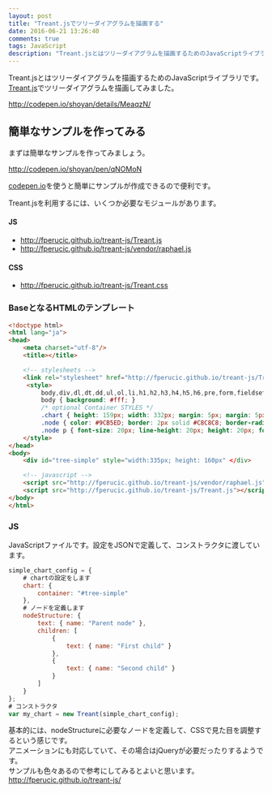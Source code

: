 ```yaml
---
layout: post
title: "Treant.jsでツリーダイアグラムを描画する"
date: 2016-06-21 13:26:40
comments: true
tags: JavaScript
description: "Treant.jsとはツリーダイアグラムを描画するためのJavaScriptライブラリです。Treant.jsの使い方をチュートリアル形式で紹介します。"
---
```


Treant.jsとはツリーダイアグラムを描画するためのJavaScriptライブラリです。  
[Treant.js](http://fperucic.github.io/treant-js/)でツリーダイアグラムを描画してみました。

http://codepen.io/shoyan/details/MeaqzN/

## 簡単なサンプルを作ってみる

まずは簡単なサンプルを作ってみましょう。

http://codepen.io/shoyan/pen/qNOMoN

[codepen.io](http://codepen.io/)を使うと簡単にサンプルが作成できるので便利です。

Treant.jsを利用するには、いくつか必要なモジュールがあります。

#### JS

- http://fperucic.github.io/treant-js/Treant.js
- http://fperucic.github.io/treant-js/vendor/raphael.js

#### CSS

- http://fperucic.github.io/treant-js/Treant.css

### BaseとなるHTMLのテンプレート


```html
<!doctype html>
<html lang="ja">
<head>
    <meta charset="utf-8"/>
    <title></title>

    <!-- stylesheets -->
    <link rel="stylesheet" href="http://fperucic.github.io/treant-js/Treant.js" type="text/css"/>
     <style>
         body,div,dl,dt,dd,ul,ol,li,h1,h2,h3,h4,h5,h6,pre,form,fieldset,input,textarea,p,blockquote,th,td { margin:0; padding:0; }
         body { background: #fff; }
         /* optional Container STYLES */
         .chart { height: 159px; width: 332px; margin: 5px; margin: 5px auto; border: 3px solid #DDD; border-radius: 3px; }
         .node { color: #9CB5ED; border: 2px solid #C8C8C8; border-radius: 3px; }
         .node p { font-size: 20px; line-height: 20px; height: 20px; font-weight: bold; padding: 3px; margin: 0; }
    </style>
</head>
<body>
    <div id="tree-simple" style="width:335px; height: 160px" </div>

    <!-- javascript -->
    <script src="http://fperucic.github.io/treant-js/vendor/raphael.js"></script>
    <script src="http://fperucic.github.io/treant-js/Treant.js"></script>
</body>
</html>

```

### JS

JavaScriptファイルです。設定をJSONで定義して、コンストラクタに渡しています。


```js
simple_chart_config = {
    # chartの設定をします
    chart: {
        container: "#tree-simple"
    },
    # ノードを定義します
    nodeStructure: {
        text: { name: "Parent node" },
        children: [
            {
                text: { name: "First child" }
            },
            {
                text: { name: "Second child" }
            }
        ]
    }
};
# コンストラクタ
var my_chart = new Treant(simple_chart_config);

```

基本的には、nodeStructureに必要なノードを定義して、CSSで見た目を調整するという感じです。  
アニメーションにも対応していて、その場合はjQueryが必要だったりするようです。  
サンプルも色々あるので参考にしてみるとよいと思います。  
http://fperucic.github.io/treant-js/
